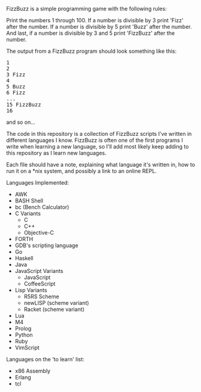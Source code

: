 FizzBuzz is a simple programming game with the following rules:

Print the numbers 1 through 100. If a number is divisible by 3 
print 'Fizz' after the number. If a number is divisible by 5 print 'Buzz'
after the number. And last, if a number is divisible by 3 and 5 print 'FizzBuzz'
after the number.

The output from a FizzBuzz program should look something like this:

<pre>
1
2
3 Fizz
4
5 Buzz
6 Fizz
...
15 FizzBuzz
16
</pre>

and so on...

The code in this repository is a collection of FizzBuzz scripts 
I've written in different languages I know. 
FizzBuzz is often one of the first programs I write
when learning a new language, so I'll 
add most likely keep adding to this repository
as I learn new languages.

Each file should have a note, explaining what language it's written in,
how to run it on a \*nix system, and possibly a link to an online REPL.

Languages Implemented:
* AWK
* BASH Shell
* bc (Bench Calculator)
* C Variants 
  * C
  * C++
  * Objective-C
* FORTH
* GDB's scripting language
* Go
* Haskell
* Java
* JavaScript Variants
  * JavaScript
  * CoffeeScript
* Lisp Variants
  * R5RS Scheme
  * newLISP (scheme variant)
  * Racket (scheme variant)
* Lua
* M4
* Prolog
* Python
* Ruby
* VimScript

Languages on the 'to learn' list:
* x86 Assembly
* Erlang
* tcl
